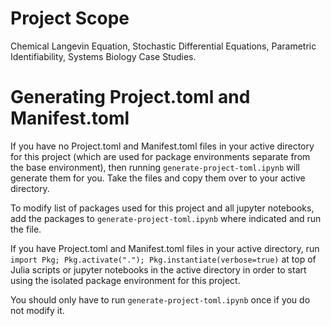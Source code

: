 # Project Scope

Chemical Langevin Equation, Stochastic Differential Equations, Parametric Identifiability, Systems Biology Case Studies.

# Generating Project.toml and Manifest.toml

If you have no Project.toml and Manifest.toml files in your active directory for this project (which are used for package environments separate from the base environment), then running `generate-project-toml.ipynb` will generate them for you. Take the files and copy them over to your active directory.

To modify list of packages used for this project and all jupyter notebooks, add the packages to `generate-project-toml.ipynb` where indicated and run the file.

If you have Project.toml and Manifest.toml files in your active directory, run `import Pkg; Pkg.activate("."); Pkg.instantiate(verbose=true)` at top of Julia scripts or jupyter notebooks in the active directory in order to start using the isolated package environment for this project.

You should only have to run `generate-project-toml.ipynb` once if you do not modify it.
